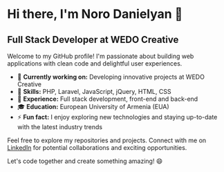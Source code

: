 # Hi there, I'm Noro Danielyan 👋
## Full Stack Developer at WEDO Creative

Welcome to my GitHub profile! I'm passionate about building web applications with clean code and delightful user experiences.

- 🔭 **Currently working on:** Developing innovative projects at WEDO Creative
- 🌱 **Skills:** PHP, Laravel, JavaScript, jQuery, HTML, CSS
- 💼 **Experience:** Full stack development, front-end and back-end
- 🎓 **Education:** European University of Armenia (EUA)
- ⚡ **Fun fact:** I enjoy exploring new technologies and staying up-to-date with the latest industry trends

Feel free to explore my repositories and projects. Connect with me on [LinkedIn](https://www.linkedin.com/in/noro-danielyan-a69486220/) for potential collaborations and exciting opportunities.

Let's code together and create something amazing! 😄
